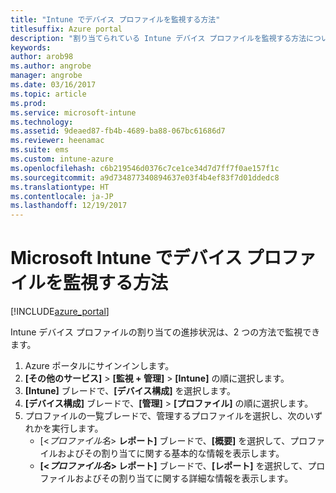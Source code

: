 ```yaml
---
title: "Intune でデバイス プロファイルを監視する方法"
titlesuffix: Azure portal
description: "割り当てられている Intune デバイス プロファイルを監視する方法について説明します。\""
keywords: 
author: arob98
ms.author: angrobe
manager: angrobe
ms.date: 03/16/2017
ms.topic: article
ms.prod: 
ms.service: microsoft-intune
ms.technology: 
ms.assetid: 9deaed87-fb4b-4689-ba88-067bc61686d7
ms.reviewer: heenamac
ms.suite: ems
ms.custom: intune-azure
ms.openlocfilehash: c6b219546d0376c7ce1ce34d7d7ff7f0ae157f1c
ms.sourcegitcommit: a9d734877340894637e03f4b4ef83f7d01ddedc8
ms.translationtype: HT
ms.contentlocale: ja-JP
ms.lasthandoff: 12/19/2017
---
```

# <a name="how-to-monitor-device-profiles-in-microsoft-intune"></a>Microsoft Intune でデバイス プロファイルを監視する方法

[!INCLUDE[azure_portal](./includes/azure_portal.md)]

Intune デバイス プロファイルの割り当ての進捗状況は、2 つの方法で監視できます。


1. Azure ポータルにサインインします。
2. **[その他のサービス]** > **[監視 + 管理]** > **[Intune]** の順に選択します。
3. **[Intune]** ブレードで、**[デバイス構成]** を選択します。
2. **[デバイス構成]** ブレードで、**[管理]** > **[プロファイル]** の順に選択します。
2. プロファイルの一覧ブレードで、管理するプロファイルを選択し、次のいずれかを実行します。
    - [<*プロファイル名*> **レポート]** ブレードで、**[概要]** を選択して、プロファイルおよびその割り当てに関する基本的な情報を表示します。
    - **[<*プロファイル名*> レポート]** ブレードで、**[レポート]** を選択して、プロファイルおよびその割り当てに関する詳細な情報を表示します。
